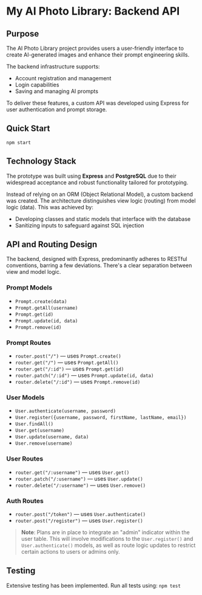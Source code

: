 # My AI Photo Library: Backend API

## Purpose

The AI Photo Library project provides users a user-friendly interface to create AI-generated images and enhance their prompt engineering skills. 

The backend infrastructure supports:
- Account registration and management
- Login capabilities
- Saving and managing AI prompts

To deliver these features, a custom API was developed using Express for user authentication and prompt storage.

## Quick Start

`npm start`

## Technology Stack

The prototype was built using **Express** and **PostgreSQL** due to their widespread acceptance and robust functionality tailored for prototyping.

Instead of relying on an ORM (Object Relational Model), a custom backend was created. The architecture distinguishes view logic (routing) from model logic (data). This was achieved by:
- Developing classes and static models that interface with the database
- Sanitizing inputs to safeguard against SQL injection

## API and Routing Design

The backend, designed with Express, predominantly adheres to RESTful conventions, barring a few deviations. There's a clear separation between view and model logic.

### Prompt Models
- `Prompt.create(data)`
- `Prompt.getAll(username)`
- `Prompt.get(id)`
- `Prompt.update(id, data)`
- `Prompt.remove(id)`

### Prompt Routes
- `router.post("/")` — uses `Prompt.create()`
- `router.get("/")` — uses `Prompt.getAll()`
- `router.get("/:id")` — uses `Prompt.get(id)`
- `router.patch("/:id")` — uses `Prompt.update(id, data)`
- `router.delete("/:id")` — uses `Prompt.remove(id)`

### User Models
- `User.authenticate(username, password)`
- `User.register({username, password, firstName, lastName, email})`
- `User.findAll()`
- `User.get(username)`
- `User.update(username, data)`
- `User.remove(username)`

### User Routes
- `router.get("/:username")` — uses `User.get()`
- `router.patch("/:username")` — uses `User.update()`
- `router.delete("/:username")` — uses `User.remove()`

### Auth Routes
- `router.post("/token")` — uses `User.authenticate()`
- `router.post("/register")` — uses `User.register()`

> **Note**: Plans are in place to integrate an "admin" indicator within the user table. This will involve modifications to the `User.register()` and `User.authenticate()` models, as well as route logic updates to restrict certain actions to users or admins only.

## Testing

Extensive testing has been implemented. Run all tests using:
`npm test`
